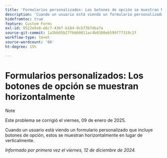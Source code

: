 ```yaml
---
title: 'Formularios personalizados: Los botones de opción se muestran horizontalmente'
description: 'Cuando un usuario está viendo un formulario personalizado que incluye botones de opción, estos se muestran horizontalmente en lugar de verticalmente. '
hidefromtoc: true
feature: Custom Forms
exl-id: 9522e9a8-e6c7-436f-b184-9cb73b7dba7a
source-git-commit: 1a3bb95b27fb660011ac4b0380eb599f77319c2f
workflow-type: tm+mt
source-wordcount: '66'
ht-degree: 15%

---
```


# Formularios personalizados: Los botones de opción se muestran horizontalmente

>[!NOTE]
>
>Este problema se corrigió el viernes, 09 de enero de 2025.

Cuando un usuario está viendo un formulario personalizado que incluye botones de opción, estos se muestran horizontalmente en lugar de verticalmente.

_Informado por primera vez el viernes, 12 de diciembre de 2024._
